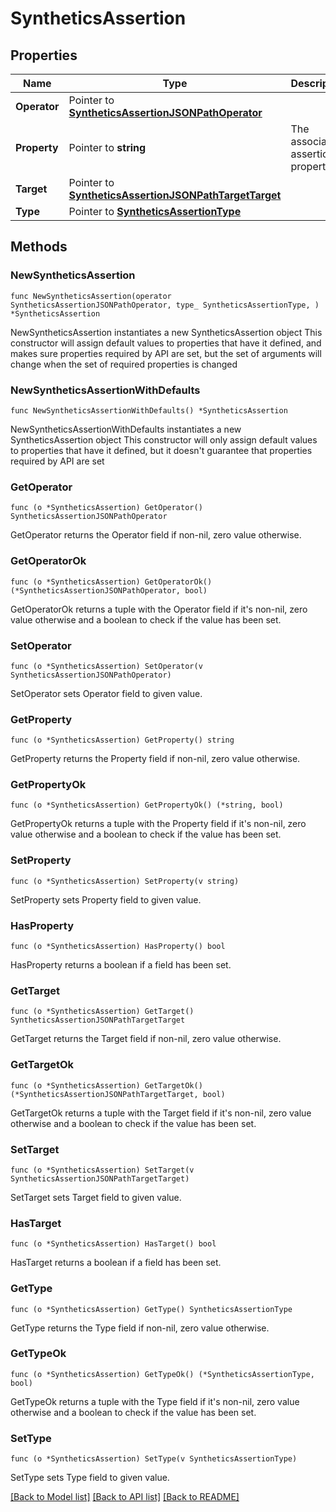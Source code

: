 # SyntheticsAssertion

## Properties

Name | Type | Description | Notes
------------ | ------------- | ------------- | -------------
**Operator** | Pointer to [**SyntheticsAssertionJSONPathOperator**](SyntheticsAssertionJSONPathOperator.md) |  | 
**Property** | Pointer to **string** | The associated assertion property. | [optional] 
**Target** | Pointer to [**SyntheticsAssertionJSONPathTargetTarget**](SyntheticsAssertionJSONPathTarget_target.md) |  | [optional] 
**Type** | Pointer to [**SyntheticsAssertionType**](SyntheticsAssertionType.md) |  | 

## Methods

### NewSyntheticsAssertion

`func NewSyntheticsAssertion(operator SyntheticsAssertionJSONPathOperator, type_ SyntheticsAssertionType, ) *SyntheticsAssertion`

NewSyntheticsAssertion instantiates a new SyntheticsAssertion object
This constructor will assign default values to properties that have it defined,
and makes sure properties required by API are set, but the set of arguments
will change when the set of required properties is changed

### NewSyntheticsAssertionWithDefaults

`func NewSyntheticsAssertionWithDefaults() *SyntheticsAssertion`

NewSyntheticsAssertionWithDefaults instantiates a new SyntheticsAssertion object
This constructor will only assign default values to properties that have it defined,
but it doesn't guarantee that properties required by API are set

### GetOperator

`func (o *SyntheticsAssertion) GetOperator() SyntheticsAssertionJSONPathOperator`

GetOperator returns the Operator field if non-nil, zero value otherwise.

### GetOperatorOk

`func (o *SyntheticsAssertion) GetOperatorOk() (*SyntheticsAssertionJSONPathOperator, bool)`

GetOperatorOk returns a tuple with the Operator field if it's non-nil, zero value otherwise
and a boolean to check if the value has been set.

### SetOperator

`func (o *SyntheticsAssertion) SetOperator(v SyntheticsAssertionJSONPathOperator)`

SetOperator sets Operator field to given value.


### GetProperty

`func (o *SyntheticsAssertion) GetProperty() string`

GetProperty returns the Property field if non-nil, zero value otherwise.

### GetPropertyOk

`func (o *SyntheticsAssertion) GetPropertyOk() (*string, bool)`

GetPropertyOk returns a tuple with the Property field if it's non-nil, zero value otherwise
and a boolean to check if the value has been set.

### SetProperty

`func (o *SyntheticsAssertion) SetProperty(v string)`

SetProperty sets Property field to given value.

### HasProperty

`func (o *SyntheticsAssertion) HasProperty() bool`

HasProperty returns a boolean if a field has been set.

### GetTarget

`func (o *SyntheticsAssertion) GetTarget() SyntheticsAssertionJSONPathTargetTarget`

GetTarget returns the Target field if non-nil, zero value otherwise.

### GetTargetOk

`func (o *SyntheticsAssertion) GetTargetOk() (*SyntheticsAssertionJSONPathTargetTarget, bool)`

GetTargetOk returns a tuple with the Target field if it's non-nil, zero value otherwise
and a boolean to check if the value has been set.

### SetTarget

`func (o *SyntheticsAssertion) SetTarget(v SyntheticsAssertionJSONPathTargetTarget)`

SetTarget sets Target field to given value.

### HasTarget

`func (o *SyntheticsAssertion) HasTarget() bool`

HasTarget returns a boolean if a field has been set.

### GetType

`func (o *SyntheticsAssertion) GetType() SyntheticsAssertionType`

GetType returns the Type field if non-nil, zero value otherwise.

### GetTypeOk

`func (o *SyntheticsAssertion) GetTypeOk() (*SyntheticsAssertionType, bool)`

GetTypeOk returns a tuple with the Type field if it's non-nil, zero value otherwise
and a boolean to check if the value has been set.

### SetType

`func (o *SyntheticsAssertion) SetType(v SyntheticsAssertionType)`

SetType sets Type field to given value.



[[Back to Model list]](../README.md#documentation-for-models) [[Back to API list]](../README.md#documentation-for-api-endpoints) [[Back to README]](../README.md)


